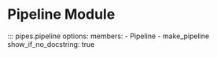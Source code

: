 # Pipeline Module

::: pipes.pipeline
    options:
        members:
            - Pipeline
            - make_pipeline
        show_if_no_docstring: true
